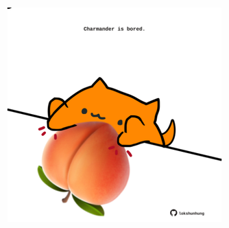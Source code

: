 <!-- built at 25/06/2023, 18:01:09 UTC -->
<p align="center">
  <img width="500" height="500" src="./ReadmeImage.svg">
</p>
